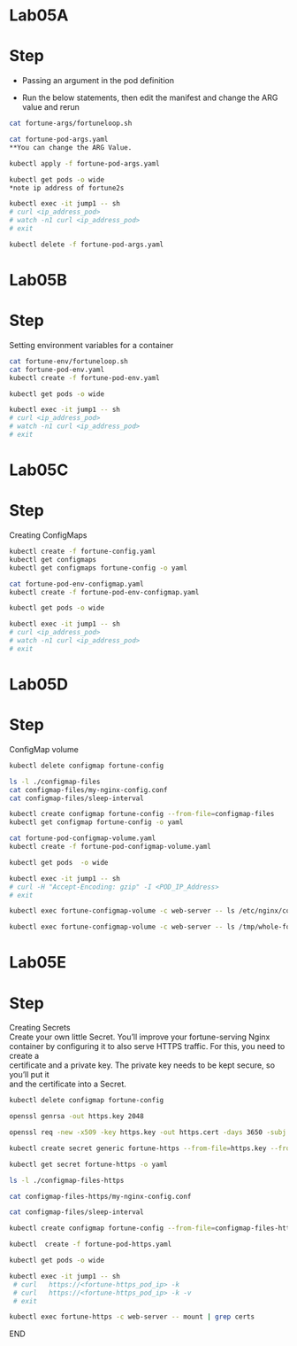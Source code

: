 # Lab05A
# Step 
* Passing an argument in the pod definition

* Run the below statements, then edit the manifest and change the ARG value and rerun 
```sh
cat fortune-args/fortuneloop.sh

cat fortune-pod-args.yaml
**You can change the ARG Value.

kubectl apply -f fortune-pod-args.yaml

kubectl get pods -o wide
*note ip address of fortune2s

kubectl exec -it jump1 -- sh
# curl <ip_address_pod>
# watch -n1 curl <ip_address_pod> 
# exit 

kubectl delete -f fortune-pod-args.yaml
```

# Lab05B
# Step 
Setting environment variables for a container

```sh
cat fortune-env/fortuneloop.sh
cat fortune-pod-env.yaml 
kubectl create -f fortune-pod-env.yaml

kubectl get pods -o wide

kubectl exec -it jump1 -- sh
# curl <ip_address_pod>
# watch -n1 curl <ip_address_pod> 
# exit 
```

# Lab05C
# Step 
Creating ConfigMaps 

```sh
kubectl create -f fortune-config.yaml
kubectl get configmaps
kubectl get configmaps fortune-config -o yaml 

cat fortune-pod-env-configmap.yaml
kubectl create -f fortune-pod-env-configmap.yaml

kubectl get pods -o wide

kubectl exec -it jump1 -- sh
# curl <ip_address_pod>
# watch -n1 curl <ip_address_pod> 
# exit 
```

# Lab05D
# Step 
ConfigMap volume 


```sh
kubectl delete configmap fortune-config

ls -l ./configmap-files
cat configmap-files/my-nginx-config.conf
cat configmap-files/sleep-interval

kubectl create configmap fortune-config --from-file=configmap-files
kubectl get configmap fortune-config -o yaml

cat fortune-pod-configmap-volume.yaml
kubectl create -f fortune-pod-configmap-volume.yaml

kubectl get pods  -o wide

kubectl exec -it jump1 -- sh
# curl -H "Accept-Encoding: gzip" -I <POD_IP_Address>
# exit 

kubectl exec fortune-configmap-volume -c web-server -- ls /etc/nginx/conf.d

kubectl exec fortune-configmap-volume -c web-server -- ls /tmp/whole-fortune-config-volume

```
# Lab05E
# Step
Creating Secrets <br>
Create your own little Secret. You’ll improve your fortune-serving Nginx <br>
container by configuring it to also serve HTTPS traffic. For this, you need to create a<br>
certificate and a private key. The private key needs to be kept secure, so you’ll put it<br>
and the certificate into a Secret. <br>

```sh
kubectl delete configmap fortune-config

openssl genrsa -out https.key 2048

openssl req -new -x509 -key https.key -out https.cert -days 3650 -subj /CN=www.kubia-example.com

kubectl create secret generic fortune-https --from-file=https.key --from-file=https.cert --from-file=foo

kubectl get secret fortune-https -o yaml

ls -l ./configmap-files-https

cat configmap-files-https/my-nginx-config.conf

cat configmap-files/sleep-interval

kubectl create configmap fortune-config --from-file=configmap-files-https

kubectl  create -f fortune-pod-https.yaml

kubectl get pods -o wide

kubectl exec -it jump1 -- sh
 # curl   https://<fortune-https_pod_ip> -k 
 # curl   https://<fortune-https_pod_ip> -k -v 
 # exit 

kubectl exec fortune-https -c web-server -- mount | grep certs

```
END